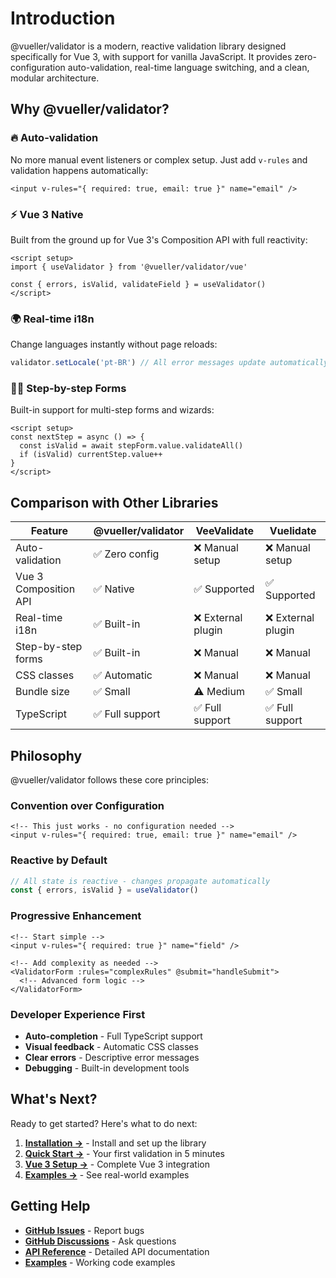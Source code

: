 # Introduction

@vueller/validator is a modern, reactive validation library designed specifically for Vue 3, with support for vanilla JavaScript. It provides zero-configuration auto-validation, real-time language switching, and a clean, modular architecture.

## Why @vueller/validator?

### 🔥 **Auto-validation**
No more manual event listeners or complex setup. Just add `v-rules` and validation happens automatically:

```vue
<input v-rules="{ required: true, email: true }" name="email" />
```

### ⚡ **Vue 3 Native**
Built from the ground up for Vue 3's Composition API with full reactivity:

```vue
<script setup>
import { useValidator } from '@vueller/validator/vue'

const { errors, isValid, validateField } = useValidator()
</script>
```

### 🌍 **Real-time i18n**
Change languages instantly without page reloads:

```javascript
validator.setLocale('pt-BR') // All error messages update automatically
```

### 🧙‍♂️ **Step-by-step Forms**
Built-in support for multi-step forms and wizards:

```vue
<script setup>
const nextStep = async () => {
  const isValid = await stepForm.value.validateAll()
  if (isValid) currentStep.value++
}
</script>
```

## Comparison with Other Libraries

| Feature | @vueller/validator | VeeValidate | Vuelidate |
|---------|-------------------|-------------|-----------|
| Auto-validation | ✅ Zero config | ❌ Manual setup | ❌ Manual setup |
| Vue 3 Composition API | ✅ Native | ✅ Supported | ✅ Supported |
| Real-time i18n | ✅ Built-in | ❌ External plugin | ❌ External plugin |
| Step-by-step forms | ✅ Built-in | ❌ Manual | ❌ Manual |
| CSS classes | ✅ Automatic | ❌ Manual | ❌ Manual |
| Bundle size | ✅ Small | ⚠️ Medium | ✅ Small |
| TypeScript | ✅ Full support | ✅ Full support | ✅ Full support |

## Philosophy

@vueller/validator follows these core principles:

### **Convention over Configuration**
```vue
<!-- This just works - no configuration needed -->
<input v-rules="{ required: true, email: true }" name="email" />
```

### **Reactive by Default**
```javascript
// All state is reactive - changes propagate automatically
const { errors, isValid } = useValidator()
```

### **Progressive Enhancement**
```vue
<!-- Start simple -->
<input v-rules="{ required: true }" name="field" />

<!-- Add complexity as needed -->
<ValidatorForm :rules="complexRules" @submit="handleSubmit">
  <!-- Advanced form logic -->
</ValidatorForm>
```

### **Developer Experience First**
- **Auto-completion** - Full TypeScript support
- **Visual feedback** - Automatic CSS classes
- **Clear errors** - Descriptive error messages
- **Debugging** - Built-in development tools

## What's Next?

Ready to get started? Here's what to do next:

1. **[Installation →](/guide/installation)** - Install and set up the library
2. **[Quick Start →](/guide/quick-start)** - Your first validation in 5 minutes
3. **[Vue 3 Setup →](/guide/vue3-setup)** - Complete Vue 3 integration
4. **[Examples →](/examples/)** - See real-world examples

## Getting Help

- **[GitHub Issues](https://github.com/vueller/validator/issues)** - Report bugs
- **[GitHub Discussions](https://github.com/vueller/validator/discussions)** - Ask questions
- **[API Reference](/api/)** - Detailed API documentation
- **[Examples](/examples/)** - Working code examples
